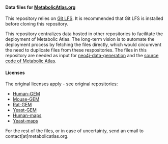#### Data files for [MetabolicAtlas.org](https://metabolicatlas.org)

This repository relies on [Git LFS](https://git-lfs.github.com/). It is recommended that Git LFS is installed before cloning this repository.

This repository centralizes data hosted in other repositories to facilitate the deployment of Metabolic Atlas. The long-term vision is to automate the deployment process by fetching the files directly, which would circumvent the need to duplicate files from these respositories.
The files in this repository are needed as input for [neo4j-data-generation](https://github.com/metabolicatlas/neo4j-data-generation) and the [source code of Metabolic Atlas](https://github.com/metabolicatlas/metabolicatlas).


#### Licenses

The original licenses apply - see original repositories:
- [Human-GEM](https://github.com/sysbiochalmers/human-gem)
- [Mouse-GEM](https://github.com/sysbiochalmers/mouse-gem)
- [Rat-GEM](https://github.com/sysbiochalmers/rat-gem)
- [Yeast-GEM](https://github.com/sysbiochalmers/yeast-gem)
- [Human-maps](https://github.com/sysbiochalmers/human-maps)
- [Yeast-maps](https://github.com/sysbiochalmers/yeast-maps)

For the rest of the files, or in case of uncertainty, send an email to contact[at]metabolicatlas.org.
